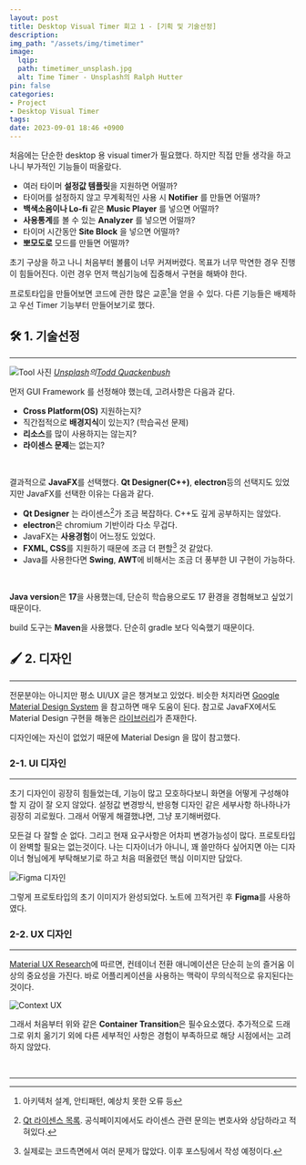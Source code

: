 ```yaml
---
layout: post
title: Desktop Visual Timer 회고 1 - [기획 및 기술선정]
description:
img_path: "/assets/img/timetimer"
image:
  lqip:
  path: timetimer_unsplash.jpg
  alt: Time Timer - Unsplash의 Ralph Hutter
pin: false
categories:
- Project
- Desktop Visual Timer
tags:
date: 2023-09-01 18:46 +0900
---
```

처음에는 단순한 desktop 용 visual timer가 필요했다. 하지만 직접 만들 생각을 하고나니 부가적인 기능들이 떠올랐다.

- 여러 타이머 **설정값 템플릿**을 지원하면 어떨까?
- 타이머를 설정하지 않고 무계획적인 사용 시 **Notifier** 를 만들면 어떨까?
- **백색소음이나 Lo-fi** 같은 **Music Player** 를 넣으면 어떨까?
- **사용통계**를 볼 수 있는 **Analyzer** 를 넣으면 어떨까?
- 타이머 시간동안 **Site Block** 을 넣으면 어떨까?
- **뽀모도로** 모드를 만들면 어떨까?

초기 구상을 하고 나니 처음부터 볼륨이 너무 커져버렸다.
목표가 너무 막연한 경우 진행이 힘들어진다. 이런 경우 먼저 핵심기능에 집중해서 구현을 해봐야 한다.

프로토타입을 만들어보면 코드에 관한 많은 교훈[^fn-nth-1]을 얻을 수 있다. 다른 기능들은 배제하고 우선 Timer 기능부터 만들어보기로 했다.

## 🛠️ 1. 기술선정

---

![Tool 사진](tool.jpg)
_<a href="https://unsplash.com/ko/%EC%82%AC%EC%A7%84/IClZBVw5W5A?utm_source=unsplash&utm_medium=referral&utm_content=creditCopyText">Unsplash</a>의<a href="https://unsplash.com/ko/@toddquackenbush?utm_source=unsplash&utm_medium=referral&utm_content=creditCopyText">Todd Quackenbush</a>_

먼저 GUI Framework 를 선정해야 했는데, 고려사항은 다음과 같다.

- **Cross Platform(OS)** 지원하는지?
- 직간접적으로 **배경지식**이 있는지? (학습곡선 문제)
- **리소스**를 많이 사용하지는 않는지?
- **라이센스 문제**는 없는지?

<br/>

결과적으로 **JavaFX**를 선택했다. **Qt Designer(C++)**, **electron**등의 선택지도 있었지만 JavaFX를 선택한 이유는 다음과 같다.

- **Qt Designer** 는 라이센스[^fn-nth-2]가 조금 복잡하다. C++도 깊게 공부하지는 않았다.
- **electron**은 chromium 기반이라 다소 무겁다.
- JavaFX는 **사용경험**이 어느정도 있었다.
- **FXML, CSS**를 지원하기 때문에 조금 더 편할[^fn-nth-3] 것 같았다.
- Java를 사용한다면 **Swing**, **AWT**에 비해서는 조금 더 풍부한 UI 구현이 가능하다.

<br/>

**Java version**은 **17**을 사용했는데, 단순히 학습용으로도 17 환경을 경험해보고 싶었기 때문이다.

build 도구는 **Maven**을 사용했다. 단순히 gradle 보다 익숙했기 때문이다.

## 🖌️ 2. 디자인

---

전문분야는 아니지만 평소 UI/UX 글은 챙겨보고 있었다. 비슷한 처지라면 [Google Material Design System](https://m3.material.io/) 을 참고하면 매우 도움이 된다. 참고로 JavaFX에서도 Material Design 구현을 해놓은 [라이브러리](https://github.com/palexdev/MaterialFX)가 존재한다.

디자인에는 자신이 없었기 때문에 Material Design 을 많이 참고했다.

### 2-1. UI 디자인

---

초기 디자인이 굉장히 힘들었는데, 기능이 많고 모호하다보니 화면을 어떻게 구성해야 할 지 감이 잘 오지 않았다. 설정값 변경방식, 반응형 디자인 같은 세부사항 하나하나가 굉장히 괴로웠다. 그래서 어떻게 해결했냐면, 그냥 포기해버렸다.

모든걸 다 잘할 순 없다. 그리고 현재 요구사항은 어차피 변경가능성이 많다. 프로토타입이 완벽할 필요는 없는것이다. 나는 디자이너가 아니니, 꽤 쓸만하다 싶어지면 아는 디자이너 형님에게 부탁해보기로 하고 처음 떠올렸던 핵심 이미지만 담았다.

![Figma 디자인](figma.png)

그렇게 프로토타입의 초기 이미지가 완성되었다. 노트에 끄적거린 후 **Figma**를 사용하였다.

### 2-2. UX 디자인

---

[Material UX Research](https://material.io/blog/motion-research-container-transform)에 따르면, 컨테이너 전환 애니메이션은 단순히 눈의 즐거움 이상의 중요성을 가진다. 바로 어플리케이션을 사용하는 맥락이 무의식적으로 유지된다는 것이다.

![Context UX](context_ux.gif)

그래서 처음부터 위와 같은 **Container Transition**은 필수요소였다. 추가적으로 드래그로 위치 옮기기 외에 다른 세부적인 사항은 경험이 부족하므로 해당 시점에서는 고려하지 않았다.

<br/>
<hr/>

[^fn-nth-1]: 아키텍처 설계, 안티패턴, 예상치 못한 오류 등
[^fn-nth-2]: [Qt 라이센스 목록](https://doc.qt.io/qt-5/licenses-used-in-qt.html). 공식페이지에서도 라이센스 관련 문의는 변호사와 상담하라고 적혀있다.
[^fn-nth-3]: 실제로는 코드측면에서 여러 문제가 많았다. 이후 포스팅에서 작성 예정이다.
